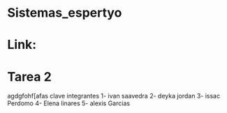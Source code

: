 # Sistemas_espertyo
# Link: 
# Tarea 2 
agdgfohf[afas clave
integrantes
1- ivan saavedra
2- deyka jordan
3- issac Perdomo
4- Elena linares
5- alexis Garcias 

